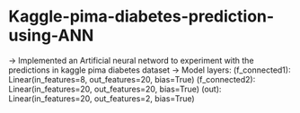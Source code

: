 # Kaggle-pima-diabetes-prediction-using-ANN
-> Implemented an Artificial neural netword to experiment with the predictions in kaggle pima diabetes dataset
-> Model layers:
  (f_connected1): Linear(in_features=8, out_features=20, bias=True)
  (f_connected2): Linear(in_features=20, out_features=20, bias=True)
  (out): Linear(in_features=20, out_features=2, bias=True)
